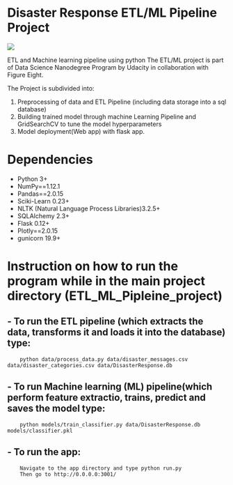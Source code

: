 # Disaster Response ETL/ML Pipeline Project
<img src ="https://miyamotointernational.com/wp-content/uploads/disaster-response.jpg"/>

ETL and Machine learning pipeline using python
The ETL/ML project is part of Data Science Nanodegree Program by Udacity in collaboration with Figure Eight. 

The Project is subdivided into:
1. Preprocessing of data and ETL Pipeline (including data storage into a sql database)
2. Building trained model through machine Learning Pipeline and GridSearchCV to tune the model hyperparameters
3. Model deployment(Web app) with flask app.

# Dependencies
- Python 3+
- NumPy==1.12.1
- Pandas==2.0.15
- Sciki-Learn 0.23+
- NLTK (Natural Language Process Libraries)3.2.5+
- SQLAlchemy 2.3+
- Flask 0.12+
- Plotly==2.0.15
- gunicorn 19.9+

# Instruction on how to run the program while in the main project directory (ETL_ML_Pipleine_project)
## - To run the ETL pipeline (which extracts the data, transforms it and loads it into the database) type:
        python data/process_data.py data/disaster_messages.csv data/disaster_categories.csv data/DisasterResponse.db
## - To run Machine learning (ML) pipeline(which perform feature extractio, trains, predict and saves the model type:
        python models/train_classifier.py data/DisasterResponse.db models/classifier.pkl
## - To run the app:
        Navigate to the app directory and type python run.py
        Then go to http://0.0.0.0:3001/

